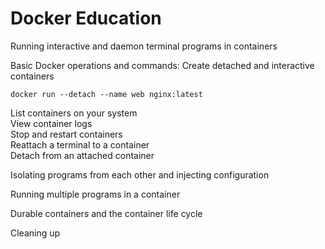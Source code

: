 # Docker Education

Running interactive and daemon terminal programs in containers

Basic Docker operations and commands:
Create detached and interactive containers   

`docker run --detach --name web nginx:latest`

List containers on your system                  
View container logs                  
Stop and restart containers                  
Reattach a terminal to a container                  
Detach from an attached container

Isolating programs from each other and injecting configuration

Running multiple programs in a container 

Durable containers and the container life cycle  

Cleaning up

